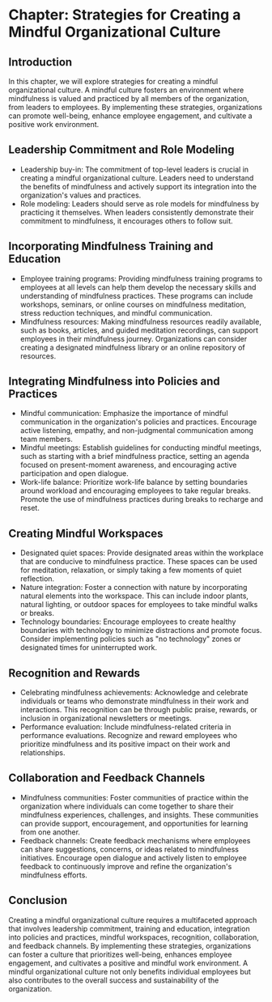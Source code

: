 Chapter: Strategies for Creating a Mindful Organizational Culture
=================================================================

Introduction
------------

In this chapter, we will explore strategies for creating a mindful organizational culture. A mindful culture fosters an environment where mindfulness is valued and practiced by all members of the organization, from leaders to employees. By implementing these strategies, organizations can promote well-being, enhance employee engagement, and cultivate a positive work environment.

Leadership Commitment and Role Modeling
---------------------------------------

* Leadership buy-in: The commitment of top-level leaders is crucial in creating a mindful organizational culture. Leaders need to understand the benefits of mindfulness and actively support its integration into the organization's values and practices.
* Role modeling: Leaders should serve as role models for mindfulness by practicing it themselves. When leaders consistently demonstrate their commitment to mindfulness, it encourages others to follow suit.

Incorporating Mindfulness Training and Education
------------------------------------------------

* Employee training programs: Providing mindfulness training programs to employees at all levels can help them develop the necessary skills and understanding of mindfulness practices. These programs can include workshops, seminars, or online courses on mindfulness meditation, stress reduction techniques, and mindful communication.
* Mindfulness resources: Making mindfulness resources readily available, such as books, articles, and guided meditation recordings, can support employees in their mindfulness journey. Organizations can consider creating a designated mindfulness library or an online repository of resources.

Integrating Mindfulness into Policies and Practices
---------------------------------------------------

* Mindful communication: Emphasize the importance of mindful communication in the organization's policies and practices. Encourage active listening, empathy, and non-judgmental communication among team members.
* Mindful meetings: Establish guidelines for conducting mindful meetings, such as starting with a brief mindfulness practice, setting an agenda focused on present-moment awareness, and encouraging active participation and open dialogue.
* Work-life balance: Prioritize work-life balance by setting boundaries around workload and encouraging employees to take regular breaks. Promote the use of mindfulness practices during breaks to recharge and reset.

Creating Mindful Workspaces
---------------------------

* Designated quiet spaces: Provide designated areas within the workplace that are conducive to mindfulness practice. These spaces can be used for meditation, relaxation, or simply taking a few moments of quiet reflection.
* Nature integration: Foster a connection with nature by incorporating natural elements into the workspace. This can include indoor plants, natural lighting, or outdoor spaces for employees to take mindful walks or breaks.
* Technology boundaries: Encourage employees to create healthy boundaries with technology to minimize distractions and promote focus. Consider implementing policies such as "no technology" zones or designated times for uninterrupted work.

Recognition and Rewards
-----------------------

* Celebrating mindfulness achievements: Acknowledge and celebrate individuals or teams who demonstrate mindfulness in their work and interactions. This recognition can be through public praise, rewards, or inclusion in organizational newsletters or meetings.
* Performance evaluation: Include mindfulness-related criteria in performance evaluations. Recognize and reward employees who prioritize mindfulness and its positive impact on their work and relationships.

Collaboration and Feedback Channels
-----------------------------------

* Mindfulness communities: Foster communities of practice within the organization where individuals can come together to share their mindfulness experiences, challenges, and insights. These communities can provide support, encouragement, and opportunities for learning from one another.
* Feedback channels: Create feedback mechanisms where employees can share suggestions, concerns, or ideas related to mindfulness initiatives. Encourage open dialogue and actively listen to employee feedback to continuously improve and refine the organization's mindfulness efforts.

Conclusion
----------

Creating a mindful organizational culture requires a multifaceted approach that involves leadership commitment, training and education, integration into policies and practices, mindful workspaces, recognition, collaboration, and feedback channels. By implementing these strategies, organizations can foster a culture that prioritizes well-being, enhances employee engagement, and cultivates a positive and mindful work environment. A mindful organizational culture not only benefits individual employees but also contributes to the overall success and sustainability of the organization.

